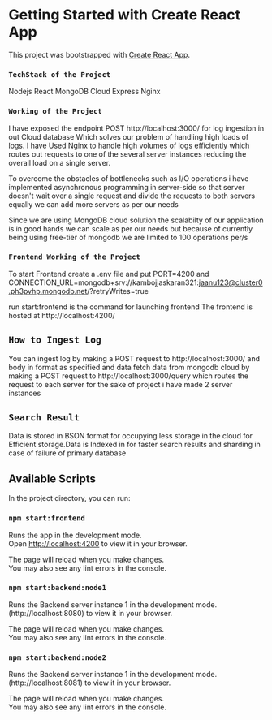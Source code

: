 # Getting Started with Create React App

This project was bootstrapped with [Create React App](https://github.com/facebook/create-react-app).

### `TechStack of the Project`

Nodejs
React
MongoDB Cloud
Express
Nginx

### `Working of the Project`

I have exposed the endpoint POST http://localhost:3000/ for log ingestion in out Cloud database Which solves our problem of handling high loads of logs. I have Used Nginx to handle high volumes of logs efficiently which routes out requests to one of the several server instances reducing the overall load on a single server.

To overcome the obstacles of bottlenecks such as I/O operations i have implemented asynchronous programming in server-side so that server doesn't wait over a single request and divide the requests to both servers equally we can add more servers as per our needs

Since we are using MongoDB cloud solution the scalabilty of our application is in good hands we can scale as per our needs but because of currently being using free-tier of mongodb we are limited to 100 operations per/s



### `Frontend Working of the Project`

To start Frontend create a .env file and put PORT=4200 and CONNECTION_URL=mongodb+srv://kambojjaskaran321:jaanu123@cluster0.ph3pvhp.mongodb.net/?retryWrites=true

run start:frontend is the command for launching frontend
The frontend is hosted at http://localhost:4200/

## `How to Ingest Log`

You can ingest log by making a POST request to http://localhost:3000/ and body in format as specified and data fetch data from mongodb cloud by making a POST request to http://localhost:3000/query which routes the request to each server for the sake of project i have made 2 server instances

## `Search Result`
Data is stored in BSON format for occupying less storage in the cloud for Efficient storage.Data is Indexed in for faster search results and sharding in case of failure of primary database

## Available Scripts

In the project directory, you can run:

### `npm start:frontend`

Runs the app in the development mode.\
Open [http://localhost:4200](http://localhost:4200) to view it in your browser.

The page will reload when you make changes.\
You may also see any lint errors in the console.

### `npm start:backend:node1`

Runs the Backend server instance 1 in the development mode.\
(http://localhost:8080) to view it in your browser.

The page will reload when you make changes.\
You may also see any lint errors in the console.
### `npm start:backend:node2`

Runs the Backend server instance 1 in the development mode.\
(http://localhost:8081) to view it in your browser.

The page will reload when you make changes.\
You may also see any lint errors in the console.

